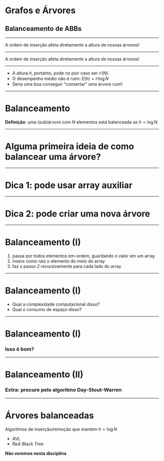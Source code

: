
<script src=https://unpkg.com/graphviz-webcomponent@2.0.0/dist/graph-bundled.min.js></script>

# Grafos e Árvores

## Balanceamento de ABBs

--------

A ordem de inserção afeta diretamente a altura de nossas árvores!

<graphviz-graph graph='
digraph G {
1 -> n1
1 -> 2
2 -> n2
2 -> 3
3 -> n3
3 -> 4
4 -> n4
4 -> 5
5 -> n5
5 -> 6
n1 [shape=point]
n2 [shape=point]
n3 [shape=point]
n4 [shape=point]
n5 [shape=point]
}
' />


-----------------

A ordem de inserção afeta diretamente a altura de nossas árvores!

<graphviz-graph graph='
digraph G {
3 -> 2
3 -> 5
2 -> 1
2 -> n1
5 -> 4
5 -> 6
n1 [shape=point]
}
' />

-----------------

- A altura $h$, portanto, pode no pior caso ser $\mathcal{O}(N)$. 
- O desempenho médio não é ruim: $E(h) = \mathcal{O}\log N$
- Seria uma boa conseguir "consertar" uma árvore ruim!

----------------------

# Balanceamento

**Definição**: uma (sub)árvore com $N$ elementos está balanceada se $h = \log N$.

<!--está desbalanceada se a altura de sua subárvore esquerda difere da altura da subárvore direita por mais de um.

$|h_L - h_R| > 1$

- $h_L$ é a altura da subárvore esquerda
- $h_R$ é a altura da subárvore direita 
-->
---------------------

# Alguma primeira ideia de como balancear uma árvore?

-----

# Dica 1: pode usar array auxiliar

--------

# Dica 2: pode criar uma nova árvore

--------

# Balanceamento (I)

1. passa por todos elementos em-ordem, guardando o valor em um array
2. insere como raiz o elemento do meio do array
3. faz o passo *2* recursivamente para cada lado do array

-------

# Balanceamento (I)

- Qual a complexidade computacional disso?
- Qual o consumo de espaço disso?

-----

# Balanceamento (I)

### Isso é bom?

--------

# Balanceamento (II)

### Extra: procure pelo algoritmo Day-Stout-Warren

-----------

# Árvores balanceadas

Algoritmos de inserção/remoção que mantém $h = \log N$

- AVL 
- Red-Black Tree

**Não veremos nesta disciplina**


